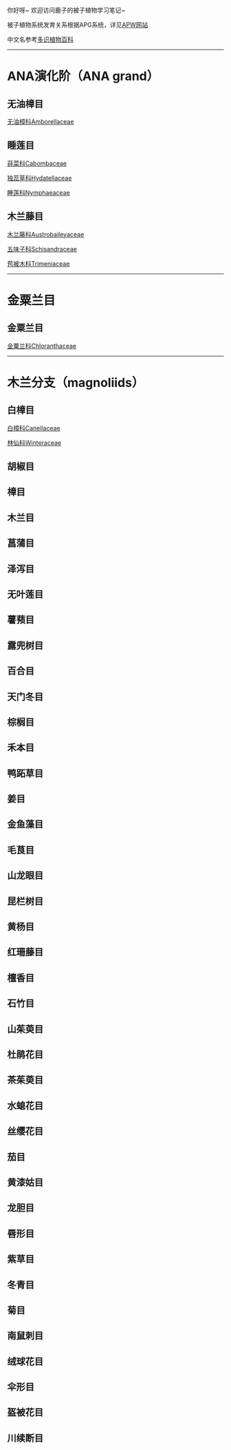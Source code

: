 你好呀~ 欢迎访问鹿子的被子植物学习笔记~被子植物系统发育关系根据APG系统，详见[APW网站](http://www.mobot.org/MOBOT/research/APweb/)中文名参考[多识植物百科](http://duocet.ibiodiversity.net/index.php?title=首页)------------# ANA演化阶（ANA grand）## 无油樟目[无油樟科Amborellaceae]()## 睡莲目[莼菜科Cabombaceae]()[独蕊草科Hydatellaceae]()[睡莲科Nymphaeaceae]()## 木兰藤目[木兰藤科Austrobaileyaceae]()[五味子科Schisandraceae]()[苞被木科Trimeniaceae]()---# 金粟兰目## 金粟兰目[金粟兰科Chloranthaceae]()---# 木兰分支（magnoliids）## 白樟目[白樟科Canellaceae]()[林仙科Winteraceae]()## 胡椒目## 樟目## 木兰目## 菖蒲目## 泽泻目## 无叶莲目## 薯蓣目## 露兜树目## 百合目## 天门冬目## 棕榈目## 禾本目## 鸭跖草目## 姜目## 金鱼藻目## 毛茛目## 山龙眼目## 昆栏树目## 黄杨目## ## ## ## ## ## ## ## ## ## ## ## ## ## ## ## ## 红珊藤目## 檀香目## 石竹目## 山茱萸目## 杜鹃花目## 茶茱萸目## 水螅花目## 丝缨花目## 茄目## 黄漆姑目## 龙胆目## 唇形目## 紫草目## 冬青目## 菊目## 南鼠刺目## 绒球花目## 伞形目## 盔被花目## 川续断目[]()[]()[]()[]()[]()[]()[]()[]()[]()[]()[]()[]()[]()[]()[]()